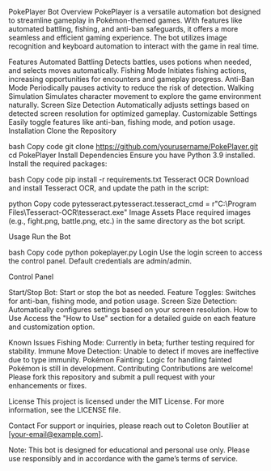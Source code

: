 PokePlayer Bot
Overview
PokePlayer is a versatile automation bot designed to streamline gameplay in Pokémon-themed games. With features like automated battling, fishing, and anti-ban safeguards, it offers a more seamless and efficient gaming experience. The bot utilizes image recognition and keyboard automation to interact with the game in real time.

Features
Automated Battling
Detects battles, uses potions when needed, and selects moves automatically.
Fishing Mode
Initiates fishing actions, increasing opportunities for encounters and gameplay progress.
Anti-Ban Mode
Periodically pauses activity to reduce the risk of detection.
Walking Simulation
Simulates character movement to explore the game environment naturally.
Screen Size Detection
Automatically adjusts settings based on detected screen resolution for optimized gameplay.
Customizable Settings
Easily toggle features like anti-ban, fishing mode, and potion usage.
Installation
Clone the Repository

bash
Copy code
git clone https://github.com/yourusername/PokePlayer.git
cd PokePlayer
Install Dependencies
Ensure you have Python 3.9 installed. Install the required packages:

bash
Copy code
pip install -r requirements.txt
Tesseract OCR
Download and install Tesseract OCR, and update the path in the script:

python
Copy code
pytesseract.pytesseract.tesseract_cmd = r"C:\Program Files\Tesseract-OCR\tesseract.exe"
Image Assets
Place required images (e.g., fight.png, battle.png, etc.) in the same directory as the bot script.

Usage
Run the Bot

bash
Copy code
python pokeplayer.py
Login
Use the login screen to access the control panel. Default credentials are admin/admin.

Control Panel

Start/Stop Bot: Start or stop the bot as needed.
Feature Toggles: Switches for anti-ban, fishing mode, and potion usage.
Screen Size Detection: Automatically configures settings based on your screen resolution.
How to Use
Access the "How to Use" section for a detailed guide on each feature and customization option.

Known Issues
Fishing Mode: Currently in beta; further testing required for stability.
Immune Move Detection: Unable to detect if moves are ineffective due to type immunity.
Pokémon Fainting: Logic for handling fainted Pokémon is still in development.
Contributing
Contributions are welcome! Please fork this repository and submit a pull request with your enhancements or fixes.

License
This project is licensed under the MIT License. For more information, see the LICENSE file.

Contact
For support or inquiries, please reach out to Coleton Boutilier at [your-email@example.com].

Note: This bot is designed for educational and personal use only. Please use responsibly and in accordance with the game’s terms of service.
